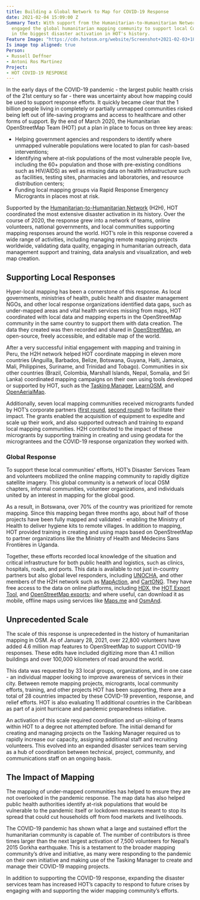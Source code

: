 ```yaml
---
title: Building a Global Network to Map for COVID-19 Response
date: 2021-02-04 15:09:00 Z
Summary Text: With support from the Humanitarian-to-Humanitarian Network, HOT has
  engaged the global humanitarian mapping community to support local Covid-19 responses
  in the biggest disaster activation in HOT's history.
Feature Image: "https://cdn.hotosm.org/website/Screenshot+2021-02-03+181930.png"
Is image top aligned: true
Person:
- Russell Deffner
- Antoni Ros Martinez
Project:
- HOT COVID-19 RESPONSE
---
```


In the early days of the COVID-19 pandemic - the largest public health crisis of the 21st century so far - there was uncertainty about how mapping could be used to support response efforts. It quickly became clear that the 1 billion people living in completely or partially unmapped communities risked being left out of life-saving programs and access to healthcare and other forms of support. By the end of March 2020, the Humanitarian OpenStreetMap Team (HOT) put a plan in place to focus on three key areas: 

* Helping government agencies and responders to identify where unmapped vulnerable populations were located to plan for cash-based interventions; 
* Identifying where at-risk populations of the most vulnerable people live, including the 60+ population and those with pre-existing conditions such as HIV/AIDS) as well as missing data on health infrastructure such as facilities, testing sites, pharmacies and laboratories, and resource distribution centers;
* Funding local mapping groups via Rapid Response Emergency Microgrants in places most at risk. 

Supported by the [Humanitarian-to-Humanitarian Network](https://h2hnetwork.org) (H2H), HOT coordinated the most extensive disaster activation in its history. Over the course of 2020, the response grew into a network of teams, online volunteers, national governments, and local communities supporting mapping responses around the world. HOT’s role in this response covered a wide range of activities, including managing remote mapping projects worldwide, validating data quality, engaging in humanitarian outreach, data management support and training, data analysis and visualization, and web map creation.

## Supporting Local Responses

Hyper-local mapping has been a cornerstone of this response. As local governments, ministries of health, public health and disaster management NGOs, and other local response organizations identified data gaps, such as under-mapped areas and vital health services missing from maps, HOT coordinated with local data and mapping experts in the OpenStreetMap community in the same country to support them with data creation. The data they created was then recorded and shared in [OpenStreetMap](https://www.openstreetmap.org/), an open-source, freely accessible, and editable map of the world.

After a very successful initial engagement with mapping and training in Peru, the H2H network helped HOT coordinate mapping in eleven more countries (Anguilla, Barbados, Belize, Botswana, Guyana, Haiti, Jamaica, Mali, Philippines, Suriname, and Trinidad and Tobago). Communities in six other countries (Brazil, Colombia, Marshall Islands, Nepal, Somalia, and Sri Lanka) coordinated mapping campaigns on their own using tools developed or supported by HOT, such as the [Tasking Manager](https://tasks.hotosm.org/), [LearnOSM](https://learnosm.org/en/), and [OpenAerialMap](https://openaerialmap.org/). 

Additionally, seven local mapping communities received microgrants funded by HOT’s corporate partners ([first round](https://www.hotosm.org/updates/rapid-response-microgrants-covid-19/), [second round](https://www.hotosm.org/updates/second-round-of-rapid-response-micrograntees-announced/)) to facilitate their impact. The grants enabled the acquisition of equipment to expedite and scale up their work, and also supported outreach and training to expand local mapping communities. H2H contributed to the impact of these microgrants by supporting training in creating and using geodata for the micrograntees and the COVID-19 response organization they worked with. 

### Global Response

To support these local communities’ efforts, HOT’s Disaster Services Team and volunteers mobilized the online mapping community to rapidly digitize satellite imagery. This global community is a network of local OSM chapters, informal communities, volunteer organizations, and individuals united by an interest in mapping for the global good. 

As a result, in Botswana, over 70% of the country was prioritized for remote mapping. Since this mapping began three months ago, about half of those projects have been fully mapped and validated - enabling the Ministry of Health to deliver hygiene kits to remote villages. In addition to mapping, HOT provided training in creating and using maps based on OpenStreetMap to partner organizations like the Ministry of Health and Médecins Sans Frontières in Uganda.

Together, these efforts recorded local knowledge of the situation and critical infrastructure for both public health and logistics, such as clinics, hospitals, roads, and ports.  This data is available to not just in-country partners but also global level responders, including [UNOCHA](https://www.unocha.org/), and other members of the H2H network such as [MapAction](https://mapaction.org/), and [CartONG](https://www.cartong.org/). They have free access to the data on online platforms, including [HDX](https://data.humdata.org/), the [HOT Export Tool](https://export.hotosm.org/en/v3/), and [OpenStreetMap exports](https://www.openstreetmap.org/export); and where useful, can download it as mobile, offline maps using services like [Maps.me](https://maps.me/) and [OsmAnd](https://osmand.net).

## Unprecedented Scale

The scale of this response is unprecedented in the history of humanitarian mapping in OSM. As of January 28, 2021, over 22,800 volunteers have added 4.6 million map features to OpenStreetMap to support COVID-19 responses. These edits have included digitizing more than 4.1 million buildings and over 100,000 kilometers of road around the world. 

This data was requested by 33 local groups, organizations, and in one case - an individual mapper looking to improve awareness of services in their city. Between remote mapping projects, microgrants, local community efforts, training, and other projects HOT has been supporting, there are a total of 28 countries impacted by these COVID-19 prevention, response, and relief efforts. HOT is also evaluating 11 additional countries in the Caribbean as part of a joint hurricane and pandemic preparedness initiative.  

An activation of this scale required coordination and un-siloing of teams within HOT to a degree not attempted before. The initial demand for creating and managing projects on the Tasking Manager required us to rapidly increase our capacity, assigning additional staff and recruiting volunteers. This evolved into an expanded disaster services team serving as a hub of coordination between technical, project, community, and communications staff on an ongoing basis.

## The Impact of Mapping

The mapping of under-mapped communities has helped to ensure they are not overlooked in the pandemic response. The map data has also helped public health authorities identify at-risk populations that would be vulnerable to the pandemic itself or lockdown measures meant to stop its spread that could cut households off from food markets and livelihoods.

The COVID-19 pandemic has shown what a large and sustained effort the humanitarian community is capable of. The number of contributors is three times larger than the next largest activation of 7,500 volunteers for Nepal’s 2015 Gorkha earthquake. This is a testament to the broader mapping community’s drive and initiative, as many were responding to the pandemic on their own initiative and making use of the Tasking Manager to create and manage their COVID-19 mapping projects.

In addition to supporting the COVID-19 response, expanding the disaster services team has increased HOT’s capacity to respond to future crises by engaging with and supporting the wider mapping community’s efforts.